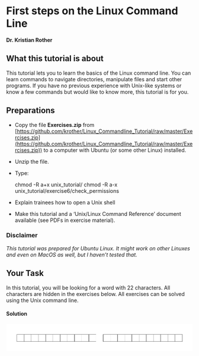 
# First steps on the Linux Command Line

**Dr. Kristian Rother**

## What this tutorial is about

This tutorial lets you to learn the basics of the Linux command line. You can learn commands to navigate directories, manipulate files and start other programs. If you have no previous experience with Unix-like systems or know a few commands but would like
to know more, this tutorial is for you. 

## Preparations

* Copy the file **Exercises.zip** from [https://github.com/krother/Linux_Commandline_Tutorial/raw/master/Exercises.zip](https://github.com/krother/Linux_Commandline_Tutorial/raw/master/Exercises.zip)) to a computer with Ubuntu (or some other Linux) installed.
* Unzip the file.
* Type: 

    chmod -R a+x unix_tutorial/
    chmod -R a-x unix_tutorial/exercise6/check_permissions

* Explain trainees how to open a Unix shell
* Make this tutorial and a ‘Unix/Linux Command Reference’ document available (see PDFs in exercise material).

### Disclaimer
*This tutorial was prepared for Ubuntu Linux. It might work on other Linuxes and even on MacOS as well, but I haven’t tested that.*

## Your Task
In this tutorial, you will be looking for a word with 22 characters. All characters are hidden in the exercises below. All exercises can be solved using the Unix command line.

#### Solution

![solution.png](solution.png)
